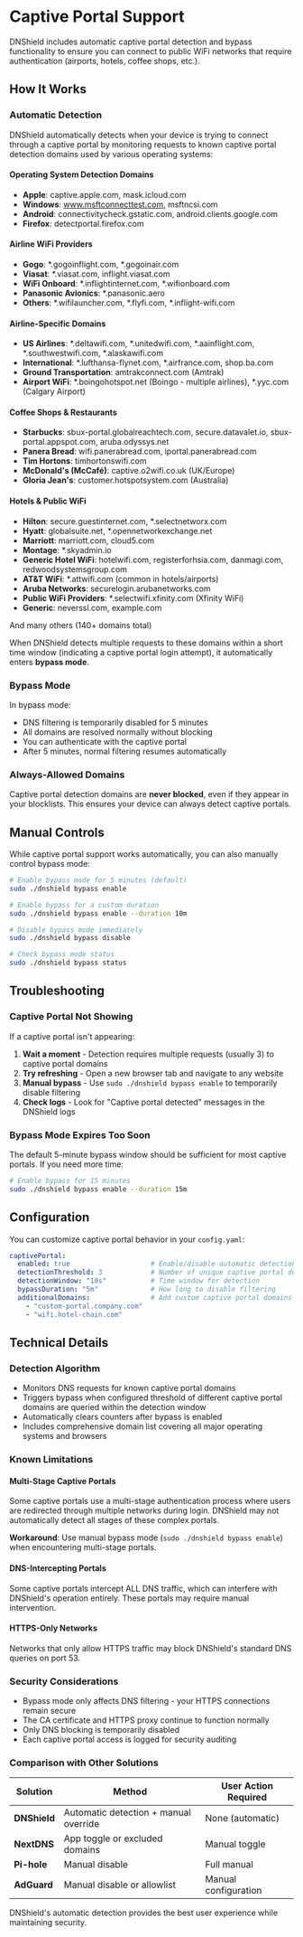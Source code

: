 # Captive Portal Support

DNShield includes automatic captive portal detection and bypass functionality to ensure you can connect to public WiFi networks that require authentication (airports, hotels, coffee shops, etc.).

## How It Works

### Automatic Detection
DNShield automatically detects when your device is trying to connect through a captive portal by monitoring requests to known captive portal detection domains used by various operating systems:

#### Operating System Detection Domains
- **Apple**: captive.apple.com, mask.icloud.com
- **Windows**: www.msftconnecttest.com, msftncsi.com  
- **Android**: connectivitycheck.gstatic.com, android.clients.google.com
- **Firefox**: detectportal.firefox.com

#### Airline WiFi Providers
- **Gogo**: *.gogoinflight.com, *.gogoinair.com
- **Viasat**: *.viasat.com, inflight.viasat.com
- **WiFi Onboard**: *.inflightinternet.com, *.wifionboard.com
- **Panasonic Avionics**: *.panasonic.aero
- **Others**: *.wifilauncher.com, *.flyfi.com, *.inflight-wifi.com

#### Airline-Specific Domains
- **US Airlines**: *.deltawifi.com, *.unitedwifi.com, *.aainflight.com, *.southwestwifi.com, *.alaskawifi.com
- **International**: *.lufthansa-flynet.com, *.airfrance.com, shop.ba.com
- **Ground Transportation**: amtrakconnect.com (Amtrak)
- **Airport WiFi**: *.boingohotspot.net (Boingo - multiple airlines), *.yyc.com (Calgary Airport)

#### Coffee Shops & Restaurants
- **Starbucks**: sbux-portal.globalreachtech.com, secure.datavalet.io, sbux-portal.appspot.com, aruba.odyssys.net
- **Panera Bread**: wifi.panerabread.com, iportal.panerabread.com
- **Tim Hortons**: timhortonswifi.com
- **McDonald's (McCafé)**: captive.o2wifi.co.uk (UK/Europe)
- **Gloria Jean's**: customer.hotspotsystem.com (Australia)

#### Hotels & Public WiFi
- **Hilton**: secure.guestinternet.com, *.selectnetworx.com
- **Hyatt**: globalsuite.net, *.opennetworkexchange.net
- **Marriott**: marriott.com, cloud5.com
- **Montage**: *.skyadmin.io
- **Generic Hotel WiFi**: hotelwifi.com, registerforhsia.com, danmagi.com, redwoodsystemsgroup.com
- **AT&T WiFi**: *.attwifi.com (common in hotels/airports)
- **Aruba Networks**: securelogin.arubanetworks.com
- **Public WiFi Providers**: *.selectwifi.xfinity.com (Xfinity WiFi)
- **Generic**: neverssl.com, example.com

And many others (140+ domains total)

When DNShield detects multiple requests to these domains within a short time window (indicating a captive portal login attempt), it automatically enters **bypass mode**.

### Bypass Mode
In bypass mode:
- DNS filtering is temporarily disabled for 5 minutes
- All domains are resolved normally without blocking
- You can authenticate with the captive portal
- After 5 minutes, normal filtering resumes automatically

### Always-Allowed Domains
Captive portal detection domains are **never blocked**, even if they appear in your blocklists. This ensures your device can always detect captive portals.

## Manual Controls

While captive portal support works automatically, you can also manually control bypass mode:

```bash
# Enable bypass mode for 5 minutes (default)
sudo ./dnshield bypass enable

# Enable bypass for a custom duration
sudo ./dnshield bypass enable --duration 10m

# Disable bypass mode immediately
sudo ./dnshield bypass disable

# Check bypass mode status
sudo ./dnshield bypass status
```

## Troubleshooting

### Captive Portal Not Showing
If a captive portal isn't appearing:

1. **Wait a moment** - Detection requires multiple requests (usually 3) to captive portal domains
2. **Try refreshing** - Open a new browser tab and navigate to any website
3. **Manual bypass** - Use `sudo ./dnshield bypass enable` to temporarily disable filtering
4. **Check logs** - Look for "Captive portal detected" messages in the DNShield logs

### Bypass Mode Expires Too Soon
The default 5-minute bypass window should be sufficient for most captive portals. If you need more time:

```bash
# Enable bypass for 15 minutes
sudo ./dnshield bypass enable --duration 15m
```

## Configuration

You can customize captive portal behavior in your `config.yaml`:

```yaml
captivePortal:
  enabled: true                    # Enable/disable automatic detection
  detectionThreshold: 3            # Number of unique captive portal domains to trigger bypass
  detectionWindow: "10s"           # Time window for detection
  bypassDuration: "5m"             # How long to disable filtering
  additionalDomains:               # Add custom captive portal domains
    - "custom-portal.company.com"
    - "wifi.hotel-chain.com"
```

## Technical Details

### Detection Algorithm
- Monitors DNS requests for known captive portal domains
- Triggers bypass when configured threshold of different captive portal domains are queried within the detection window
- Automatically clears counters after bypass is enabled
- Includes comprehensive domain list covering all major operating systems and browsers

### Known Limitations

#### Multi-Stage Captive Portals
Some captive portals use a multi-stage authentication process where users are redirected through multiple networks during login. DNShield may not automatically detect all stages of these complex portals. 

**Workaround**: Use manual bypass mode (`sudo ./dnshield bypass enable`) when encountering multi-stage portals.

#### DNS-Intercepting Portals
Some captive portals intercept ALL DNS traffic, which can interfere with DNShield's operation entirely. These portals may require manual intervention.

#### HTTPS-Only Networks
Networks that only allow HTTPS traffic may block DNShield's standard DNS queries on port 53.

### Security Considerations
- Bypass mode only affects DNS filtering - your HTTPS connections remain secure
- The CA certificate and HTTPS proxy continue to function normally
- Only DNS blocking is temporarily disabled
- Each captive portal access is logged for security auditing

### Comparison with Other Solutions

| Solution | Method | User Action Required |
|----------|--------|---------------------|
| **DNShield** | Automatic detection + manual override | None (automatic) |
| **NextDNS** | App toggle or excluded domains | Manual toggle |
| **Pi-hole** | Manual disable | Full manual |
| **AdGuard** | Manual disable or allowlist | Manual configuration |

DNShield's automatic detection provides the best user experience while maintaining security.